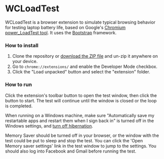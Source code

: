 # WCLoadTest

WCLoadTest is a browser extension to simulate typical browsing behavior for testing laptop battery life, based on Google's [Chromium power_LoadTest tool](http://www.chromium.org/chromium-os/testing/power-testing). It uses the [Bootstrap](https://getbootstrap.com/) framework.

### How to install

1. Clone the repository or [download the ZIP file](https://github.com/corbindavenport/wcloadtest/archive/refs/heads/main.zip) and un-zip it anywhere on your device.
2. Go to `chrome://extensions/` and enable the Developer Mode checkbox.
3. Click the "Load unpacked" button and select the "extension" folder.

### How to run

Click the extension's toolbar button to open the test window, then click the button to start. The test will continue until the window is closed or the loop is completed.

When running on a Windows machine, make sure "Automatically save my restartable apps and restart them when I sign back in" is turned off in the Windows settings, and [turn off hibernation](https://learn.microsoft.com/en-us/troubleshoot/windows-client/setup-upgrade-and-drivers/disable-and-re-enable-hibernation).

Memory Saver should be turned off in your browser, or the window with the test could be put to sleep and stop the test. You can click the 'Open Memory saver settings' link in the test window to jump to the settings. You should also log into Facebook and Gmail before running the test.
